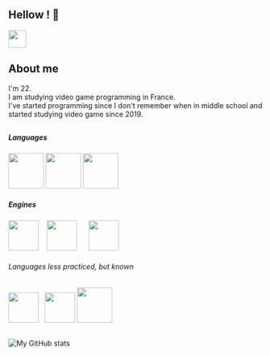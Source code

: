 <!-- this is how to make spaces (&nbsp;) -->
## Hellow ! 👋

<a href="https://github.com/Tama-sama">
<img width="35px" src="https://raw.githubusercontent.com/Tama-sama/Tama-sama/main/Docs/GitLogo.png" />
</a>

## About me
I'm 22.  
I am studying video game programming in France.  
I've started programming since I don't remember when in middle school and started studying video game since 2019.

##

##### Languages
<img src="https://raw.githubusercontent.com/Tama-sama/Tama-sama/main/Docs/c.svg" height="70"> <!-- -->
<img src="https://raw.githubusercontent.com/Tama-sama/Tama-sama/main/Docs/c++.svg" height="70"> <!-- -->
<img src="https://raw.githubusercontent.com/Tama-sama/Tama-sama/main/Docs/c%23.svg" height="70"> <!-- -->

##### Engines
<img src="https://raw.githubusercontent.com/Tama-sama/Tama-sama/main/Docs/SFML.svg" height="60"> <!-- -->
&nbsp;&nbsp; 
<img src="https://raw.githubusercontent.com/Tama-sama/Tama-sama/main/Docs/unity.svg" height="60"> <!-- -->
&nbsp;&nbsp;&nbsp;&nbsp;
<img src="https://raw.githubusercontent.com/Tama-sama/Tama-sama/main/Docs/UE.png" height="60"> <!-- -->

###### Languages less practiced, but known
<img src="https://raw.githubusercontent.com/Tama-sama/Tama-sama/main/Docs/javascript.svg" height="60"> <!-- -->
&nbsp; 
<img src="https://raw.githubusercontent.com/Tama-sama/Tama-sama/main/Docs/python.svg" height="60"> <!-- -->
<img src="https://raw.githubusercontent.com/Tama-sama/Tama-sama/main/Docs/java.svg" height="70"> <!-- -->

##
![My GitHub stats](https://github-readme-stats.vercel.app/api?username=tama-sama&theme=dracula&show_icons=true&hide_border=true&count_private=true&hide=issues)
